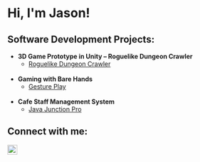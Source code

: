 <h1>Hi, I'm Jason!
  
<h2> Software Development Projects:</h2>

- <b>3D Game Prototype in Unity – Roguelike Dungeon Crawler</b>
  - [Roguelike Dungeon Crawler](https://github.com/JaysonCMJ/3D-Game-Prototype-in-Unity)
  <br>
- <b>Gaming with Bare Hands</b>
  - [Gesture Play](https://github.com/JaysonCMJ/Gaming-with-Bare-Hands)
  <br>
- <b>Cafe Staff Management System</b>
  - [Java Junction Pro](https://github.com/JaysonCMJ/Cafe-Staff-Management-System)

<h2> Connect with me:</h2>

[<img align="left" alt="Siythus | LinkedIn" width="22px" src="https://cdn.jsdelivr.net/npm/simple-icons@v3/icons/linkedin.svg" />][linkedin]

[linkedin]: https://www.linkedin.com/in/jason-cheong-34b92911b
